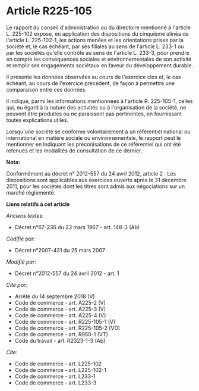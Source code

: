 # Article R225-105

Le rapport du conseil d'administration ou du directoire mentionné à l'article L. 225-102 expose, en application des
dispositions du cinquième alinéa de l'article L. 225-102-1, les actions menées et les orientations prises par la société et,
le cas échéant, par ses filiales au sens de l'article L. 233-1 ou par les sociétés qu'elle contrôle au sens de l'article L.
233-3, pour prendre en compte les conséquences sociales et environnementales de son activité et remplir ses engagements
sociétaux en faveur du développement durable. 

Il présente les données observées au cours de l'exercice clos et, le cas échéant, au cours de l'exercice précédent, de façon
à permettre une comparaison entre ces données. 

Il indique, parmi les informations mentionnées à l'article R. 225-105-1, celles qui, eu égard à la nature des activités ou à
l'organisation de la société, ne peuvent être produites ou ne paraissent pas pertinentes, en fournissant toutes explications
utiles. 

Lorsqu'une société se conforme volontairement à un référentiel national ou international en matière sociale ou
environnementale, le rapport peut le mentionner en indiquant les préconisations de ce référentiel qui ont été retenues et les
modalités de consultation de ce dernier.

**Nota:**

Conformément au décret n° 2012-557 du 24 avril 2012, article 2 : Les  dispositions sont applicables aux exercices ouverts
après le 31 décembre  2011, pour les sociétés dont les titres sont admis aux négociations sur  un marché réglementé.

**Liens relatifs à cet article**

_Anciens textes_:

  - Décret n°67-236 du 23 mars 1967 - art. 148-3 (Ab)

_Codifié par_:

  - Décret n°2007-431 du 25 mars 2007

_Modifié par_:

  - Décret n°2012-557 du 24 avril 2012 - art. 1

_Cité par_:

  - Arrêté du 14 septembre 2018 (V)
  - Code de commerce - art. A225-2 (V)
  - Code de commerce - art. A225-3 (V)
  - Code de commerce - art. A225-4 (V)
  - Code de commerce - art. R225-105-1 (V)
  - Code de commerce - art. R225-105-2 (VD)
  - Code de commerce - art. R950-1 (VT)
  - Code du travail - art. R2323-1-3 (Ab)

_Cite_:

  - Code de commerce - art. L225-102
  - Code de commerce - art. L225-102-1
  - Code de commerce - art. L233-1
  - Code de commerce - art. L233-3
